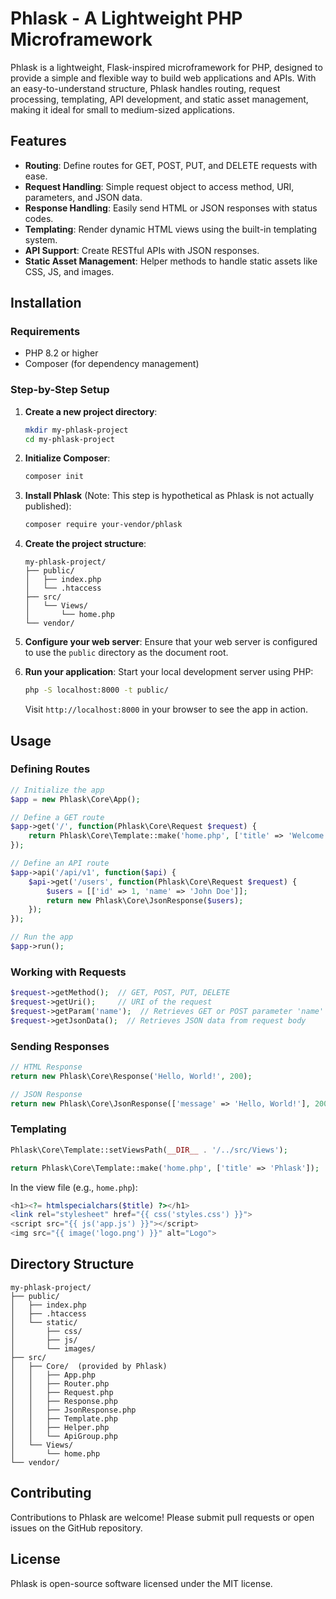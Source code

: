 # Phlask - A Lightweight PHP Microframework

Phlask is a lightweight, Flask-inspired microframework for PHP, designed to provide a simple and flexible way to build web applications and APIs. With an easy-to-understand structure, Phlask handles routing, request processing, templating, API development, and static asset management, making it ideal for small to medium-sized applications.

## Features

- **Routing**: Define routes for GET, POST, PUT, and DELETE requests with ease.
- **Request Handling**: Simple request object to access method, URI, parameters, and JSON data.
- **Response Handling**: Easily send HTML or JSON responses with status codes.
- **Templating**: Render dynamic HTML views using the built-in templating system.
- **API Support**: Create RESTful APIs with JSON responses.
- **Static Asset Management**: Helper methods to handle static assets like CSS, JS, and images.

## Installation

### Requirements
- PHP 8.2 or higher
- Composer (for dependency management)

### Step-by-Step Setup

1. **Create a new project directory**:
   ```bash
   mkdir my-phlask-project
   cd my-phlask-project
   ```

2. **Initialize Composer**:
   ```bash
   composer init
   ```

3. **Install Phlask** (Note: This step is hypothetical as Phlask is not actually published):
   ```bash
   composer require your-vendor/phlask
   ```

4. **Create the project structure**:
   ```
   my-phlask-project/
   ├── public/
   │   ├── index.php
   │   └── .htaccess
   ├── src/
   │   └── Views/
   │       └── home.php
   └── vendor/
   ```

5. **Configure your web server**:
   Ensure that your web server is configured to use the `public` directory as the document root.

6. **Run your application**:
   Start your local development server using PHP:
   ```bash
   php -S localhost:8000 -t public/
   ```
   Visit `http://localhost:8000` in your browser to see the app in action.

## Usage

### Defining Routes

```php
// Initialize the app
$app = new Phlask\Core\App();

// Define a GET route
$app->get('/', function(Phlask\Core\Request $request) {
    return Phlask\Core\Template::make('home.php', ['title' => 'Welcome to Phlask']);
});

// Define an API route
$app->api('/api/v1', function($api) {
    $api->get('/users', function(Phlask\Core\Request $request) {
        $users = [['id' => 1, 'name' => 'John Doe']];
        return new Phlask\Core\JsonResponse($users);
    });
});

// Run the app
$app->run();
```

### Working with Requests

```php
$request->getMethod();  // GET, POST, PUT, DELETE
$request->getUri();     // URI of the request
$request->getParam('name');  // Retrieves GET or POST parameter 'name'
$request->getJsonData();  // Retrieves JSON data from request body
```

### Sending Responses

```php
// HTML Response
return new Phlask\Core\Response('Hello, World!', 200);

// JSON Response
return new Phlask\Core\JsonResponse(['message' => 'Hello, World!'], 200);
```

### Templating

```php
Phlask\Core\Template::setViewsPath(__DIR__ . '/../src/Views');

return Phlask\Core\Template::make('home.php', ['title' => 'Phlask']);
```

In the view file (e.g., `home.php`):
```php
<h1><?= htmlspecialchars($title) ?></h1>
<link rel="stylesheet" href="{{ css('styles.css') }}">
<script src="{{ js('app.js') }}"></script>
<img src="{{ image('logo.png') }}" alt="Logo">
```

## Directory Structure

```
my-phlask-project/
├── public/
│   ├── index.php
│   ├── .htaccess
│   └── static/
│       ├── css/
│       ├── js/
│       └── images/
├── src/
│   ├── Core/  (provided by Phlask)
│   │   ├── App.php
│   │   ├── Router.php
│   │   ├── Request.php
│   │   ├── Response.php
│   │   ├── JsonResponse.php
│   │   ├── Template.php
│   │   ├── Helper.php
│   │   └── ApiGroup.php
│   └── Views/
│       └── home.php
└── vendor/
```

## Contributing

Contributions to Phlask are welcome! Please submit pull requests or open issues on the GitHub repository.

## License

Phlask is open-source software licensed under the MIT license.
